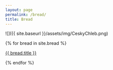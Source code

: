 ```yaml
---
layout: page
permalink: /bread/
title: Bread
---
```


![]({{ site.baseurl }}/assets/img/CeskyChleb.png)


{% for bread in site.bread %}
<p><a href="{{ site.baseurl }}{{ bread.url }}">{{ bread.title }}</a></p>
{% endfor %}